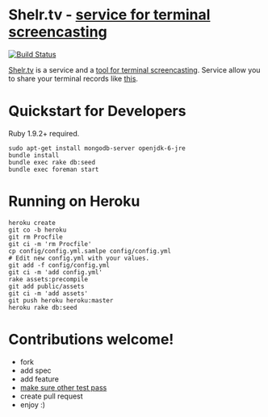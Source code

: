 # Shelr.tv - [service for terminal screencasting][TV]

[![Build Status](https://secure.travis-ci.org/antono/shelr.tv.png?branch=master)](http://travis-ci.org/antono/shelr.tv)

[Shelr.tv](http://shelr.tv/) is a service and a
[tool for terminal screencasting](https://github.com/antono/shelr).
Service allow you to share your terminal records like
[this](http://shelr.tv/records/4f427daf96a5690001000003).

# Quickstart for Developers

Ruby 1.9.2+ required.

    sudo apt-get install mongodb-server openjdk-6-jre
    bundle install
    bundle exec rake db:seed
    bundle exec foreman start

# Running on Heroku
    heroku create
    git co -b heroku
    git rm Procfile
    git ci -m 'rm Procfile'
    cp config/config.yml.samlpe config/config.yml
    # Edit new config.yml with your values.
    git add -f config/config.yml
    git ci -m 'add config.yml'
    rake assets:precompile
    git add public/assets
    git ci -m 'add assets'
    git push heroku heroku:master
    heroku rake db:seed


# Contributions welcome!

- fork
- add spec
- add feature
- [make sure other test pass](http://shelr.tv/records/4f8333f096608050cd000003)
- create pull request
- enjoy :)


[TV]: http://shelr.tv/
